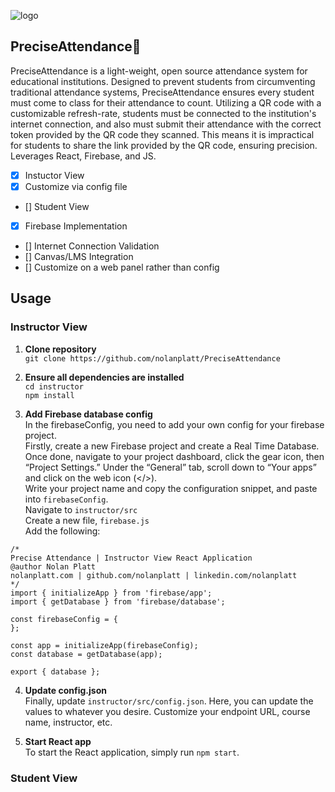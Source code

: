  ![logo](https://github.com/user-attachments/assets/a80551cc-73c8-4aa3-bbce-793c9bb0c2d0)

## PreciseAttendance🚀

PreciseAttendance is a light-weight, open source attendance system for educational institutions. Designed to prevent students from circumventing traditional attendance systems, PreciseAttendance ensures every student must come to class for their attendance to count. Utilizing a QR code with a customizable refresh-rate, students must be connected to the institution's internet connection, and also must submit their attendance with the correct token provided by the QR code they scanned. This means it is impractical for students to share the link provided by the QR code, ensuring precision. Leverages React, Firebase, and JS.   

- [x] Instuctor View  
- [x] Customize via config file  
- []  Student View  
- [x] Firebase Implementation  
- [] Internet Connection Validation  
- [] Canvas/LMS Integration  
- [] Customize on a web panel rather than config  

## Usage
### Instructor View
1. **Clone repository**  
`git clone https://github.com/nolanplatt/PreciseAttendance`

2. **Ensure all dependencies are installed**  
`cd instructor`  
`npm install`

3. **Add Firebase database config**  
In the firebaseConfig, you need to add your own config for your firebase project.  
Firstly, create a new Firebase project and create a Real Time Database.  
Once done, navigate to your project dashboard, click the gear icon, then “Project Settings.” Under the “General” tab, scroll down to “Your apps” and click on the web icon (</>).  
Write your project name and copy the configuration snippet, and paste into `firebaseConfig`.  
Navigate to `instructor/src`  
Create a new file, `firebase.js`  
Add the following:  
```
/*
Precise Attendance | Instructor View React Application
@author Nolan Platt
nolanplatt.com | github.com/nolanplatt | linkedin.com/nolanplatt
*/
import { initializeApp } from 'firebase/app';
import { getDatabase } from 'firebase/database';

const firebaseConfig = {
};

const app = initializeApp(firebaseConfig);
const database = getDatabase(app);

export { database };
```  


4. **Update config.json**  
Finally, update `instructor/src/config.json`. Here, you can update the values to whatever you desire. Customize your endpoint URL, course name, instructor, etc.  

5. **Start React app**  
To start the React application, simply run `npm start`.
  
### Student View





